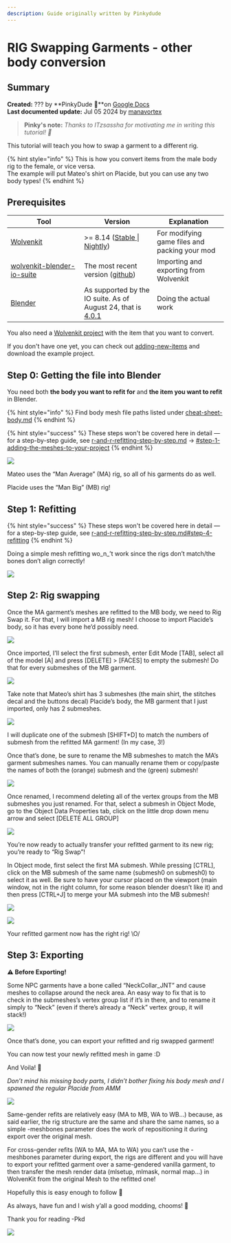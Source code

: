 ```yaml
---
description: Guide originally written by Pinkydude
---
```


# RIG Swapping Garments - other body conversion

## Summary

**Created:** ??? by  **PinkyDude 🦝**on [Google Docs](https://docs.google.com/document/d/1-hTJJ6eKrA\_kjcRI5hKwiGt4xbzuLhuLZk\_tTthb0Ao/edit#heading=h.kvak42tu0v94)\
**Last documented update:** Jul 05 2024 by [manavortex](https://app.gitbook.com/u/NfZBoxGegfUqB33J9HXuCs6PVaC3 "mention")

> **Pinky's note:** _Thanks to ITzsassha for motivating me in writing this tutorial! 💛_

This tutorial will teach you how to swap a garment to a different rig.&#x20;

{% hint style="info" %}
This is how you convert items from the male body rig to the female, or vice versa. \
The example will put Mateo's shirt on Placide, but you can use any two body types!
{% endhint %}

## Prerequisites

<table><thead><tr><th width="155">Tool</th><th>Version</th><th>Explanation</th></tr></thead><tbody><tr><td><a href="https://app.gitbook.com/s/-MP_ozZVx2gRZUPXkd4r/getting-started/eli5-getting-started">Wolvenkit</a></td><td>>= 8.14 (<a href="https://github.com/WolvenKit/Wolvenkit/releases">Stable </a>| <a href="https://github.com/WolvenKit/WolvenKit-nightly-releases/releases">Nightly</a>)</td><td>For modifying game files and packing your mod</td></tr><tr><td><a data-mention href="../../for-mod-creators-theory/modding-tools/wolvenkit-blender-io-suite/">wolvenkit-blender-io-suite</a></td><td>The most recent version (<a href="https://github.com/WolvenKit/Cyberpunk-Blender-add-on/releases">github</a>)</td><td>Importing and exporting from Wolvenkit</td></tr><tr><td><a href="https://www.blender.org/download/releases/4-1/">Blender</a></td><td>As supported by the IO suite. As of August 24, that is <a href="https://www.blender.org/download/releases/4-1/">4.0.1</a></td><td>Doing the actual work</td></tr></tbody></table>

You also need a [Wolvenkit project](https://app.gitbook.com/s/-MP\_ozZVx2gRZUPXkd4r/wolvenkit-app/usage/wolvenkit-projects) with the item that you want to convert.&#x20;

If you don't have one yet, you can check out [adding-new-items](adding-new-items/ "mention") and download the example project.

## Step 0: Getting the file into Blender

You need both **the body you want to refit for** and **the item you want to refit** in Blender.

{% hint style="info" %}
Find body mesh file paths listed under [cheat-sheet-body.md](../../for-mod-creators-theory/references-lists-and-overviews/cheat-sheet-body.md "mention")
{% endhint %}

{% hint style="success" %}
These steps won't be covered here in detail — for a step-by-step guide, see [r-and-r-refitting-step-by-step.md](recolours-and-refits/r-and-r-refitting-step-by-step.md "mention") -> [#step-1-adding-the-meshes-to-your-project](recolours-and-refits/r-and-r-refitting-step-by-step.md#step-1-adding-the-meshes-to-your-project "mention")
{% endhint %}

![](../../.gitbook/assets/1.png)

Mateo uses the “Man Average” (MA) rig, so all of his garments do as well.&#x20;

Placide uses the “Man Big” (MB) rig!

## Step 1: Refitting

{% hint style="success" %}
These steps won't be covered here in detail — for a step-by-step guide, see [r-and-r-refitting-step-by-step.md](recolours-and-refits/r-and-r-refitting-step-by-step.md "mention")[#step-4-refitting](recolours-and-refits/r-and-r-refitting-step-by-step.md#step-4-refitting "mention")
{% endhint %}

Doing a simple mesh refitting wo_n_’t work since the rigs don’t match/the bones don’t align correctly!

![](../../.gitbook/assets/2.png)

## Step 2: Rig swapping

Once the MA garment’s meshes are refitted to the MB body, we need to Rig Swap it. For that, I will import a MB rig mesh! I choose to import Placide’s body, so it has every bone he’d possibly need.

![](../../.gitbook/assets/3.png)

Once imported, I’ll select the first submesh, enter Edit Mode \[TAB], select all of the model \[A] and press \[DELETE] > \[FACES] to empty the submesh! Do that for every submeshes of the MB garment.

![](../../.gitbook/assets/4.png)

Take note that Mateo’s shirt has 3 submeshes (the main shirt, the stitches decal and the buttons decal) Placide’s body, the MB garment that I just imported, only has 2 submeshes.

![](../../.gitbook/assets/5.png)

I will duplicate one of the submesh \[SHIFT+D] to match the numbers of submesh from the refitted MA garment! (In my case, 3!)

Once that’s done, be sure to rename the MB submeshes to match the MA’s garment submeshes names. You can manually rename them or copy/paste the names of both the (orange) submesh and the (green) submesh!

![](../../.gitbook/assets/6.png)

Once renamed, I recommend deleting all of the vertex groups from the MB submeshes you just renamed. For that, select a submesh in Object Mode, go to the Object Data Properties tab, click on the little drop down menu arrow and select \[DELETE ALL GROUP]

![](../../.gitbook/assets/7.png)

You’re now ready to actually transfer your refitted garment to its new rig; you’re ready to “Rig Swap”!

In Object mode, first select the first MA submesh. While pressing \[CTRL], click on the MB submesh of the same name (submesh0 on submesh0) to select it as well. Be sure to have your cursor placed on the viewport (main window, not in the right column, for some reason blender doesn’t like it) and then press \[CTRL+J] to merge your MA submesh into the MB submesh!

![](../../.gitbook/assets/8.png)

![](../../.gitbook/assets/9.png)

Your refitted garment now has the right rig! \O/

## Step 3: Exporting

**⚠ Before Exporting!**

Some NPC garments have a bone called “NeckCollar\_JNT” and cause meshes to collapse around the neck area. An easy way to fix that is to check in the submeshes’s vertex group list if it’s in there, and to rename it simply to “Neck” (even if there’s already a “Neck” vertex group, it will stack!)

![](../../.gitbook/assets/10.png)

Once that’s done, you can export your refitted and rig swapped garment!

You can now test your newly refitted mesh in game :D

And Voila! 🤙

_Don’t mind his missing body parts, I didn’t bother fixing his body mesh and I spawned the regular Placide from AMM_

![](../../.gitbook/assets/12.png)

Same-gender refits are relatively easy (MA to MB, WA to WB…) because, as said earlier, the rig structure are the same and share the same names, so a simple -meshbones parameter does the work of repositioning it during export over the original mesh.

For cross-gender refits (WA to MA, MA to WA) you can’t use the -meshbones parameter during export, the rigs are different and you will have to export your refitted garment over a same-gendered vanilla garment, to then transfer the mesh render data (mlsetup, mlmask, normal map…) in WolvenKit from the original Mesh to the refitted one!

Hopefully this is easy enough to follow 🤲

As always, have fun and I wish y’all a good modding, chooms! 💛

Thank you for reading -Pkd

![](../../.gitbook/assets/13.png)
